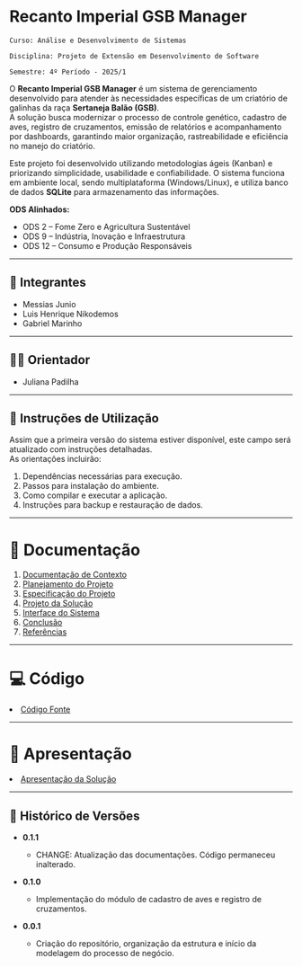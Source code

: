 # Recanto Imperial GSB Manager

`Curso: Análise e Desenvolvimento de Sistemas`  

`Disciplina: Projeto de Extensão em Desenvolvimento de Software`  

`Semestre: 4º Período - 2025/1`  

O **Recanto Imperial GSB Manager** é um sistema de gerenciamento desenvolvido para atender às necessidades específicas de um criatório de galinhas da raça **Sertaneja Balão (GSB)**.  
A solução busca modernizar o processo de controle genético, cadastro de aves, registro de cruzamentos, emissão de relatórios e acompanhamento por dashboards, garantindo maior organização, rastreabilidade e eficiência no manejo do criatório.  

Este projeto foi desenvolvido utilizando metodologias ágeis (Kanban) e priorizando simplicidade, usabilidade e confiabilidade. O sistema funciona em ambiente local, sendo multiplataforma (Windows/Linux), e utiliza banco de dados **SQLite** para armazenamento das informações.  

**ODS Alinhados:**  
- ODS 2 – Fome Zero e Agricultura Sustentável  
- ODS 9 – Indústria, Inovação e Infraestrutura  
- ODS 12 – Consumo e Produção Responsáveis  

---

## 👥 Integrantes

* Messias Junio  
* Luis Henrique Nikodemos  
* Gabriel Marinho  

---

## 👨‍🏫 Orientador

* Juliana Padilha 

---

## 📌 Instruções de Utilização

Assim que a primeira versão do sistema estiver disponível, este campo será atualizado com instruções detalhadas.  
As orientações incluirão:  

1. Dependências necessárias para execução.  
2. Passos para instalação do ambiente.  
3. Como compilar e executar a aplicação.  
4. Instruções para backup e restauração de dados.  

---

# 📂 Documentação

<ol>
<li><a href="docs/1-Contexto.md"> Documentação de Contexto</a></li>
<li><a href="docs/2-Planejamento-Projeto.md"> Planejamento do Projeto</a></li>
<li><a href="docs/3-Especificação.md"> Especificação do Projeto</a></li>
<li><a href="docs/4-Projeto-Solucao.md"> Projeto da Solução</a></li>
<li><a href="docs/5-Interface-Sistema.md"> Interface do Sistema</a></li>
<li><a href="docs/6-Conclusão.md"> Conclusão</a></li>
<li><a href="docs/7-Referências.md"> Referências</a></li>
</ol>

---

# 💻 Código

<li><a href="src/README.md"> Código Fonte</a></li>

---

# 🎤 Apresentação

<li><a href="presentation/README.md"> Apresentação da Solução</a></li>

---

## 📌 Histórico de Versões

* **0.1.1**  
    * CHANGE: Atualização das documentações. Código permaneceu inalterado.  

* **0.1.0**  
    * Implementação do módulo de cadastro de aves e registro de cruzamentos.  

* **0.0.1**  
    * Criação do repositório, organização da estrutura e início da modelagem do processo de negócio.  

